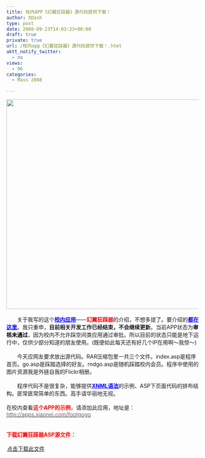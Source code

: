 ```yaml
---
title: 校内APP《幻翼狂踩器》源代码提供下载！
author: XDash
type: post
date: 2008-09-23T14:03:23+00:00
draft: true
private: true
url: /校内app《幻翼狂踩器》源代码提供下载！.html
aktt_notify_twitter:
  - no
views:
  - 96
categories:
  - Mass 2008

---
```

<div style="text-align: center">
  <img decoding="async" alt="" width="550" src="http://farm4.static.flickr.com/3015/2767403352_0b665fc582_o.jpg" />
</div>

<div>
  &nbsp;
</div>

<div>
  　　关于我写的这个<a target="_blank" href="http://xdash.cn/article.asp?id=18"><span style="color: #0000ff"><u><span><strong>校内应用</strong></span></u></span></a>&mdash;&mdash;<span style="color: #ff0000"><span><strong>幻翼狂踩器</strong></span></span>的介绍，不想多提了。要介绍的<a target="_blank" href="http://xdash.cn/article.asp?id=38"><span style="color: #0000ff"><strong><u>都在这里</u></strong></span></a>。我只重申，<strong>目前相关开发工作已经结束，不会继续更新</strong>。当前APP状态为<span style="color: #000000"><span><strong>审核未通过</strong></span></span>，因为校内不允许踩空间类应用通过审批。所以目前的状态只能是地下运行中，仅供少部分知道的朋友使用。(既便如此每天还有好几个IP在用啊～我惊～)
</div>

<div>
  &nbsp;
</div>

<div>
  　　今天应网友要求放出源代码。RAR压缩包里一共三个文件。index.asp是程序首页。go.asp是踩踏选择的好友。rndgo.asp是随机踩踏校内会员。程序中使用的图片资源我是外链自我的Flickr相册。
</div>

<div>
  &nbsp;
</div>

<div>
  　　程序代码不是很复杂，能够提供<a target="_blank" href="http://xdash.cn/article.asp?id=9"><span style="color: #0000ff"><u><span style=""><strong>XNML语法</strong></span></u></span></a>的示例、ASP下页面代码的排布结构。匪常匪常简单的东西。高手请华丽地无视。
</div>

<div>
  &nbsp;
</div>

<div>
  在校内查看<span style="color: #ff0000"><strong>这个APP的示例</strong></span>，请添加此应用，地址是：<br /> <a href="http://apps.xiaonei.com/footgogo"><font color="#666666">http://apps.xiaonei.com/footgogo</font></a>
</div>

<div>
  &nbsp;
</div>

<div>
  &nbsp;
</div>

<div>
  <span style="color: #ff0000"><span style="font-size: 14px"><strong>下载幻翼狂踩器ASP源文件：</strong></span></span>
</div>

<div>
  &nbsp;
</div>

<div>
  <a href="http://xdash.cn/attachments/month_0809/v20089232220.rar"><img decoding="async" alt="" border="0" style="margin: 0px 2px -4px 0px" src="../../images/download.gif" />点击下载此文件</a>
</div>

<div>
  &nbsp;
</div>

<div>
  &nbsp;
</div>